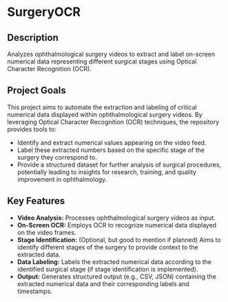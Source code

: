 # SurgeryOCR

## Description

Analyzes ophthalmological surgery videos to extract and label on-screen numerical data representing different surgical stages using Optical Character Recognition (OCR).

## Project Goals

This project aims to automate the extraction and labeling of critical numerical data displayed within ophthalmological surgery videos. By leveraging Optical Character Recognition (OCR) techniques, the repository provides tools to:

* Identify and extract numerical values appearing on the video feed.
* Label these extracted numbers based on the specific stage of the surgery they correspond to.
* Provide a structured dataset for further analysis of surgical procedures, potentially leading to insights for research, training, and quality improvement in ophthalmology.

## Key Features

* **Video Analysis:** Processes ophthalmological surgery videos as input.
* **On-Screen OCR:** Employs OCR to recognize numerical data displayed on the video frames.
* **Stage Identification:** (Optional, but good to mention if planned) Aims to identify different stages of the surgery to provide context to the extracted data.
* **Data Labeling:** Labels the extracted numerical data according to the identified surgical stage (if stage identification is implemented).
* **Output:** Generates structured output (e.g., CSV, JSON) containing the extracted numerical data and their corresponding labels and timestamps.

